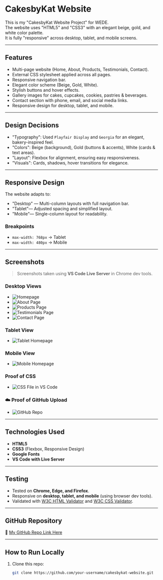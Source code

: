 # CakesbyKat Website

This is my "CakesbyKat Website Project" for WEDE.  
The website uses "HTML5" and "CSS3" with an elegant beige, gold, and white color palette.  
It is fully "responsive" across desktop, tablet, and mobile screens.

---

## Features
- Multi-page website (Home, About, Products, Testimonials, Contact).
- External CSS stylesheet applied across all pages.
- Responsive navigation bar.
- Elegant color scheme (Beige, Gold, White).
- Stylish buttons and hover effects.
- Gallery images for cakes, cupcakes, cookies, pastries & beverages.
- Contact section with phone, email, and social media links.
- Responsive design for desktop, tablet, and mobile.

---

## Design Decisions
- "Typography": Used `Playfair Display` and `Georgia` for an elegant, bakery-inspired feel.
- "Colors": Beige (background), Gold (buttons & accents), White (cards & text areas).
- "Layout": Flexbox for alignment, ensuring easy responsiveness.
- "Visuals": Cards, shadows, hover transitions for elegance.

---

## Responsive Design
The website adapts to:
- "Desktop" — Multi-column layouts with full navigation bar.
- "Tablet"— Adjusted spacing and simplified layout.
- "Mobile"— Single-column layout for readability.

### Breakpoints
- `max-width: 768px` → Tablet
- `max-width: 480px` → Mobile

---

## Screenshots
> Screenshots taken using **VS Code Live Server** in Chrome dev tools.

### Desktop Views
- ![Homepage](screenshots/desktop-home.png)
- ![About Page](screenshots/desktop-about.png)
- ![Products Page](screenshots/desktop-products.png)
- ![Testimonials Page](screenshots/desktop-testimonials.png)
- ![Contact Page](screenshots/desktop-contact.png)

### Tablet View
- ![Tablet Homepage](screenshots/tablet-home.png)

###  Mobile View
- ![Mobile Homepage](screenshots/mobile-home.png)

###  Proof of CSS
- ![CSS File in VS Code](screenshots/css-proof.png)

### ☁️ Proof of GitHub Upload
- ![GitHub Repo](screenshots/github-proof.png)

---

## Technologies Used
- **HTML5**
- **CSS3** (Flexbox, Responsive Design)
- **Google Fonts**
- **VS Code with Live Server**

---

## Testing
- Tested on **Chrome, Edge, and Firefox**.
- Responsive on **desktop, tablet, and mobile** (using browser dev tools).
- Validated with [W3C HTML Validator](https://validator.w3.org/) and [W3C CSS Validator](https://jigsaw.w3.org/css-validator/).

---

## GitHub Repository
🔗 [My GitHub Repo Link Here](https://github.com/your-username/cakesbykat-website)

---

## How to Run Locally
1. Clone this repo:
   ```bash
   git clone https://github.com/your-username/cakesbykat-website.git